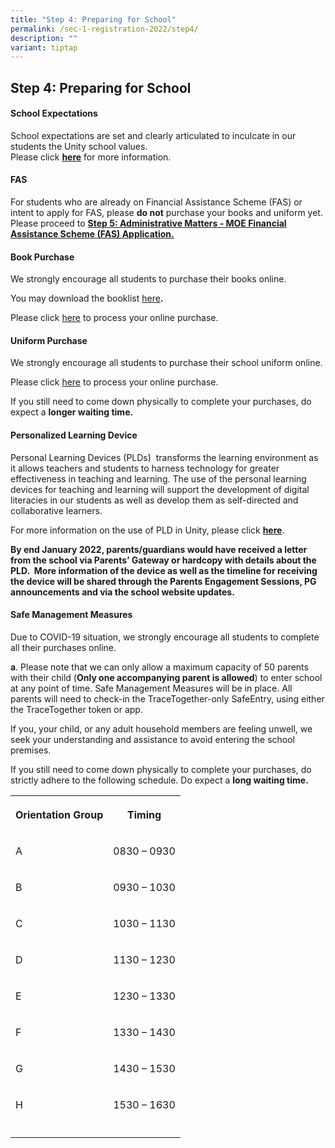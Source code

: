 ```yaml
---
title: "Step 4: Preparing for School"
permalink: /sec-1-registration-2022/step4/
description: ""
variant: tiptap
---
```

<h2>Step 4: Preparing for School</h2>
<h4>School Expectations</h4>
<p>School expectations are set and clearly articulated to inculcate in our
students the Unity school values.&nbsp;
<br>Please click&nbsp;<strong><a href="https://www.unitysec.moe.edu.sg/our-school/Student-Management/expectations/" rel="noopener noreferrer nofollow" target="_blank">here</a></strong>&nbsp;for
more information.</p>
<h4>FAS&nbsp;</h4>
<p>For students who are already on Financial Assistance Scheme (FAS) or intent
to apply for FAS, please&nbsp;<strong>do not</strong>&nbsp;purchase your
books and uniform yet. Please proceed to&nbsp;<strong><a href="/sec-1-registration-2022/step5/" rel="noopener noreferrer nofollow" target="_blank">Step 5: Administrative Matters - MOE Financial Assistance Scheme (FAS) Application.</a></strong>
</p>
<h4>Book Purchase</h4>
<p>We strongly encourage all students to purchase their books online.&nbsp;</p>
<p>You may download the booklist&nbsp;<a href="https://www.unitysec.moe.edu.sg/students/students-resources/2025-booklist/" rel="noopener nofollow" target="_blank">here</a><strong>.</strong>
</p>
<p>Please click&nbsp;<a href="https://languagetrading.com.sg/" rel="noopener nofollow" target="_blank">here</a>&nbsp;to
process your online purchase.</p>
<h4>Uniform Purchase</h4>
<p>We strongly encourage all students to purchase their school uniform online.&nbsp;</p>
<p>Please click&nbsp;<a href="http://hongkongtatkee.com/" rel="noopener nofollow" target="_blank">here</a>&nbsp;to
process your online purchase.</p>
<p>If you still need to come down physically to complete your purchases,
do expect a <strong>longer waiting time.</strong>
</p>
<h4>Personalized Learning Device</h4>
<p>Personal Learning Devices (PLDs)&nbsp; transforms the learning environment
as it allows teachers and students to harness technology for greater effectiveness
in teaching and learning. The use of the personal learning devices for
teaching and learning will support the development of digital literacies
in our students as well as develop them as self-directed and collaborative
learners.</p>
<p>For more information on the use of PLD in Unity, please click&nbsp;<strong><a href="/ndlp-at-unity/ndlp/" rel="noopener noreferrer nofollow" target="_blank">here</a></strong>.&nbsp;</p>
<p><strong>By end January 2022, parents/guardians would have received a letter from the school via Parents’ Gateway or hardcopy with details about the PLD.&nbsp; More information of the device as well as the timeline for receiving the device will be shared through the Parents Engagement Sessions, PG announcements and via the school website updates.</strong>
</p>
<h4>Safe Management Measures</h4>
<p>Due to COVID-19 situation, we strongly encourage all students to complete
all their purchases online.</p>
<p><strong>a</strong>. Please note that we can only allow a maximum capacity
of 50 parents with their child (<strong>Only one accompanying parent is allowed</strong>)
to enter school at any point of time. Safe Management Measures will be
in place. All parents will need to check-in the TraceTogether-only SafeEntry,
using either the TraceTogether token or app.</p>
<p>If you, your child, or any adult household members are feeling unwell,
we seek your understanding and assistance to avoid entering the school
premises.</p>
<p>If you still need to come down physically to complete your purchases,
do strictly adhere to the following schedule. Do expect a&nbsp;<strong>long waiting time.</strong>
</p>
<table style="minWidth: 50px">
<colgroup>
<col>
<col>
</colgroup>
<tbody>
<tr>
<th rowspan="1" colspan="1">
<p><strong>Orientation Group</strong>
</p>
</th>
<th rowspan="1" colspan="1">
<p><strong>Timing</strong>
</p>
</th>
</tr>
<tr>
<td rowspan="1" colspan="1">
<p>A</p>
</td>
<td rowspan="1" colspan="1">
<p>0830 – 0930</p>
</td>
</tr>
<tr>
<td rowspan="1" colspan="1">
<p>B</p>
</td>
<td rowspan="1" colspan="1">
<p>0930 – 1030</p>
</td>
</tr>
<tr>
<td rowspan="1" colspan="1">
<p>C</p>
</td>
<td rowspan="1" colspan="1">
<p>1030 – 1130</p>
</td>
</tr>
<tr>
<td rowspan="1" colspan="1">
<p>D</p>
</td>
<td rowspan="1" colspan="1">
<p>1130 – 1230</p>
</td>
</tr>
<tr>
<td rowspan="1" colspan="1">
<p>E</p>
</td>
<td rowspan="1" colspan="1">
<p>1230 – 1330</p>
</td>
</tr>
<tr>
<td rowspan="1" colspan="1">
<p>F</p>
</td>
<td rowspan="1" colspan="1">
<p>1330 – 1430</p>
</td>
</tr>
<tr>
<td rowspan="1" colspan="1">
<p>G</p>
</td>
<td rowspan="1" colspan="1">
<p>1430 – 1530</p>
</td>
</tr>
<tr>
<td rowspan="1" colspan="1">
<p>H</p>
</td>
<td rowspan="1" colspan="1">
<p>1530 – 1630</p>
</td>
</tr>
<tr>
<td rowspan="1" colspan="1">
<p></p>
</td>
<td rowspan="1" colspan="1">
<p></p>
</td>
</tr>
</tbody>
</table>
<p>
<br>
<br>
</p>
<p></p>
<p></p>